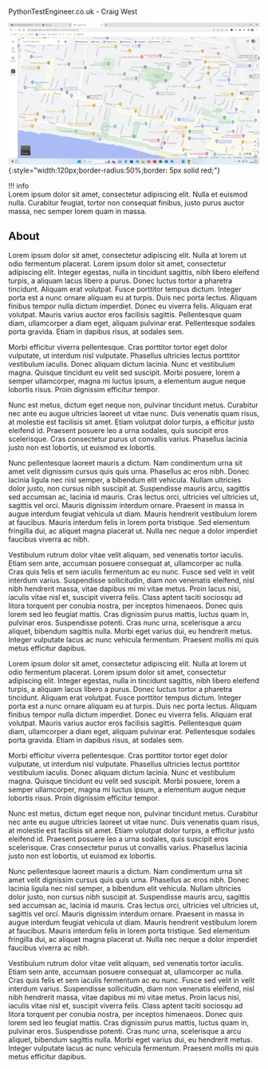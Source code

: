 

PythonTestEngineer.co.uk - Craig West

![Logo](assets/images/logo.png){:style="width:120px;border-radius:50%;border: 5px solid red;"}

!!! info  
Lorem ipsum dolor sit amet, consectetur adipiscing elit. Nulla et euismod
nulla. Curabitur feugiat, tortor non consequat finibus, justo purus auctor
massa, nec semper lorem quam in massa.

## About

Lorem ipsum dolor sit amet, consectetur adipiscing elit. Nulla at lorem ut odio fermentum placerat. Lorem ipsum dolor sit amet, consectetur adipiscing elit. Integer egestas, nulla in tincidunt sagittis, nibh libero eleifend turpis, a aliquam lacus libero a purus. Donec luctus tortor a pharetra tincidunt. Aliquam erat volutpat. Fusce porttitor tempus dictum. Integer porta est a nunc ornare aliquam eu at turpis. Duis nec porta lectus. Aliquam finibus tempor nulla dictum imperdiet. Donec eu viverra felis. Aliquam erat volutpat. Mauris varius auctor eros facilisis sagittis. Pellentesque quam diam, ullamcorper a diam eget, aliquam pulvinar erat. Pellentesque sodales porta gravida. Etiam in dapibus risus, at sodales sem.

Morbi efficitur viverra pellentesque. Cras porttitor tortor eget dolor vulputate, ut interdum nisl vulputate. Phasellus ultricies lectus porttitor vestibulum iaculis. Donec aliquam dictum lacinia. Nunc et vestibulum magna. Quisque tincidunt eu velit sed suscipit. Morbi posuere, lorem a semper ullamcorper, magna mi luctus ipsum, a elementum augue neque lobortis risus. Proin dignissim efficitur tempor.

Nunc est metus, dictum eget neque non, pulvinar tincidunt metus. Curabitur nec ante eu augue ultricies laoreet ut vitae nunc. Duis venenatis quam risus, at molestie est facilisis sit amet. Etiam volutpat dolor turpis, a efficitur justo eleifend id. Praesent posuere leo a urna sodales, quis suscipit eros scelerisque. Cras consectetur purus ut convallis varius. Phasellus lacinia justo non est lobortis, ut euismod ex lobortis.

Nunc pellentesque laoreet mauris a dictum. Nam condimentum urna sit amet velit dignissim cursus quis quis urna. Phasellus ac eros nibh. Donec lacinia ligula nec nisl semper, a bibendum elit vehicula. Nullam ultricies dolor justo, non cursus nibh suscipit at. Suspendisse mauris arcu, sagittis sed accumsan ac, lacinia id mauris. Cras lectus orci, ultricies vel ultricies ut, sagittis vel orci. Mauris dignissim interdum ornare. Praesent in massa in augue interdum feugiat vehicula ut diam. Mauris hendrerit vestibulum lorem at faucibus. Mauris interdum felis in lorem porta tristique. Sed elementum fringilla dui, ac aliquet magna placerat ut. Nulla nec neque a dolor imperdiet faucibus viverra ac nibh.

Vestibulum rutrum dolor vitae velit aliquam, sed venenatis tortor iaculis. Etiam sem ante, accumsan posuere consequat at, ullamcorper ac nulla. Cras quis felis et sem iaculis fermentum ac eu nunc. Fusce sed velit in velit interdum varius. Suspendisse sollicitudin, diam non venenatis eleifend, nisl nibh hendrerit massa, vitae dapibus mi mi vitae metus. Proin lacus nisi, iaculis vitae nisl et, suscipit viverra felis. Class aptent taciti sociosqu ad litora torquent per conubia nostra, per inceptos himenaeos. Donec quis lorem sed leo feugiat mattis. Cras dignissim purus mattis, luctus quam in, pulvinar eros. Suspendisse potenti. Cras nunc urna, scelerisque a arcu aliquet, bibendum sagittis nulla. Morbi eget varius dui, eu hendrerit metus. Integer vulputate lacus ac nunc vehicula fermentum. Praesent mollis mi quis metus efficitur dapibus.

Lorem ipsum dolor sit amet, consectetur adipiscing elit. Nulla at lorem ut odio fermentum placerat. Lorem ipsum dolor sit amet, consectetur adipiscing elit. Integer egestas, nulla in tincidunt sagittis, nibh libero eleifend turpis, a aliquam lacus libero a purus. Donec luctus tortor a pharetra tincidunt. Aliquam erat volutpat. Fusce porttitor tempus dictum. Integer porta est a nunc ornare aliquam eu at turpis. Duis nec porta lectus. Aliquam finibus tempor nulla dictum imperdiet. Donec eu viverra felis. Aliquam erat volutpat. Mauris varius auctor eros facilisis sagittis. Pellentesque quam diam, ullamcorper a diam eget, aliquam pulvinar erat. Pellentesque sodales porta gravida. Etiam in dapibus risus, at sodales sem.

Morbi efficitur viverra pellentesque. Cras porttitor tortor eget dolor vulputate, ut interdum nisl vulputate. Phasellus ultricies lectus porttitor vestibulum iaculis. Donec aliquam dictum lacinia. Nunc et vestibulum magna. Quisque tincidunt eu velit sed suscipit. Morbi posuere, lorem a semper ullamcorper, magna mi luctus ipsum, a elementum augue neque lobortis risus. Proin dignissim efficitur tempor.

Nunc est metus, dictum eget neque non, pulvinar tincidunt metus. Curabitur nec ante eu augue ultricies laoreet ut vitae nunc. Duis venenatis quam risus, at molestie est facilisis sit amet. Etiam volutpat dolor turpis, a efficitur justo eleifend id. Praesent posuere leo a urna sodales, quis suscipit eros scelerisque. Cras consectetur purus ut convallis varius. Phasellus lacinia justo non est lobortis, ut euismod ex lobortis.

Nunc pellentesque laoreet mauris a dictum. Nam condimentum urna sit amet velit dignissim cursus quis quis urna. Phasellus ac eros nibh. Donec lacinia ligula nec nisl semper, a bibendum elit vehicula. Nullam ultricies dolor justo, non cursus nibh suscipit at. Suspendisse mauris arcu, sagittis sed accumsan ac, lacinia id mauris. Cras lectus orci, ultricies vel ultricies ut, sagittis vel orci. Mauris dignissim interdum ornare. Praesent in massa in augue interdum feugiat vehicula ut diam. Mauris hendrerit vestibulum lorem at faucibus. Mauris interdum felis in lorem porta tristique. Sed elementum fringilla dui, ac aliquet magna placerat ut. Nulla nec neque a dolor imperdiet faucibus viverra ac nibh.

Vestibulum rutrum dolor vitae velit aliquam, sed venenatis tortor iaculis. Etiam sem ante, accumsan posuere consequat at, ullamcorper ac nulla. Cras quis felis et sem iaculis fermentum ac eu nunc. Fusce sed velit in velit interdum varius. Suspendisse sollicitudin, diam non venenatis eleifend, nisl nibh hendrerit massa, vitae dapibus mi mi vitae metus. Proin lacus nisi, iaculis vitae nisl et, suscipit viverra felis. Class aptent taciti sociosqu ad litora torquent per conubia nostra, per inceptos himenaeos. Donec quis lorem sed leo feugiat mattis. Cras dignissim purus mattis, luctus quam in, pulvinar eros. Suspendisse potenti. Cras nunc urna, scelerisque a arcu aliquet, bibendum sagittis nulla. Morbi eget varius dui, eu hendrerit metus. Integer vulputate lacus ac nunc vehicula fermentum. Praesent mollis mi quis metus efficitur dapibus.

